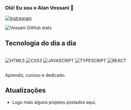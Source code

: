 ### Olá! Eu sou o Alan Vessani 🤙

[![Instragram](https://img.shields.io/badge/Instagram-E4405F?style=for-the-badge&logo=instagram&logoColor=white)]()

![Vessani GitHub stats](https://github-readme-stats.vercel.app/api?username=vessani&show_icons=true&theme=dracula)

## Tecnologia do dia a dia

<div style="display: inline_block"><br/>
        <img align="center" alt="HTML5" src="https://img.shields.io/badge/HTML5-E34F26?style=for-the-badge&logo=html5&logoColor=white"/>
        <img align="center" alt="CSS3" src="https://img.shields.io/badge/CSS3-1572B6?style=for-the-badge&logo=css3&logoColor=white"/>
        <img align="center" alt="JAVASCRIPT" src="https://img.shields.io/badge/JavaScript-F7DF1E?style=for-the-badge&logo=javascript&logoColor=black"/>
        <img align="center" alt="TYPESCRIPT" src="https://img.shields.io/badge/TypeScript-007ACC?style=for-the-badge&logo=typescript&logoColor=white"/>
        <img align="center" alt="REACT" src="https://img.shields.io/badge/React-20232A?style=for-the-badge&logo=react&logoColor=61DAFB"/>

</div><br/>

Aprendiz, curioso e dedicado.

## Atualizações

- Logo mais alguns projetos postados aqui.
